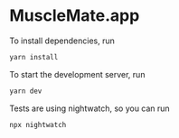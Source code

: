# MuscleMate.app

To install dependencies, run
```sh
yarn install
```

To start the development server, run
```sh
yarn dev
```

Tests are using nightwatch, so you can run
```sh
npx nightwatch
```
